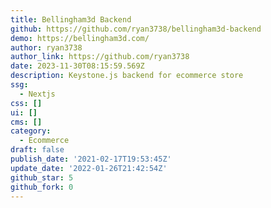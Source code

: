 ```yaml
---
title: Bellingham3d Backend
github: https://github.com/ryan3738/bellingham3d-backend
demo: https://bellingham3d.com/
author: ryan3738
author_link: https://github.com/ryan3738
date: 2023-11-30T08:15:59.569Z
description: Keystone.js backend for ecommerce store
ssg:
  - Nextjs
css: []
ui: []
cms: []
category:
  - Ecommerce
draft: false
publish_date: '2021-02-17T19:53:45Z'
update_date: '2022-01-26T21:42:54Z'
github_star: 5
github_fork: 0
---
```

